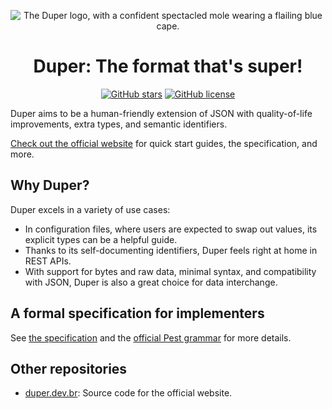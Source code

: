 <p align="center">
    <img src="https://duper.dev.br/logos/duper-400.png" alt="The Duper logo, with a confident spectacled mole wearing a flailing blue cape." /> <br>
</p>
<h1 align="center">Duper: The format that's super!</h1>

<p align="center">
    <a href="https://github.com/EpicEric/duper"><img alt="GitHub stars" src="https://img.shields.io/github/stars/EpicEric/duper?style=flat&logo=github&logoColor=white"></a>
    <a href="https://github.com/EpicEric/duper"><img alt="GitHub license" src="https://img.shields.io/github/license/EpicEric/duper"></a>
</p>

Duper aims to be a human-friendly extension of JSON with quality-of-life improvements, extra types, and semantic identifiers.

[Check out the official website](https://duper.dev.br) for quick start guides, the specification, and more.

## Why Duper?

Duper excels in a variety of use cases:

- In configuration files, where users are expected to swap out values, its explicit types can be a helpful guide.
- Thanks to its self-documenting identifiers, Duper feels right at home in REST APIs.
- With support for bytes and raw data, minimal syntax, and compatibility with JSON, Duper is also a great choice for data interchange.

## A formal specification for implementers

See [the specification](https://duper.dev.br/spec.html) and the [official Pest grammar](duper/src/grammar.pest) for more details.

## Other repositories

- [duper.dev.br](https://github.com/EpicEric/duper.dev.br): Source code for the official website.
